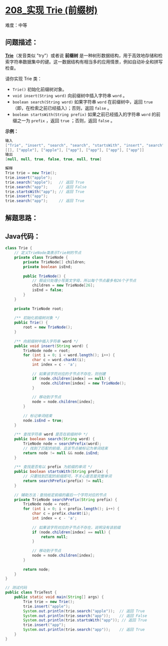 # [208_实现 Trie (前缀树)](https://leetcode.cn/problems/implement-trie-prefix-tree/)

难度：中等

## 问题描述：

**[Trie](https://baike.baidu.com/item/字典树/9825209?fr=aladdin)**（发音类似 "try"）或者说 **前缀树** 是一种树形数据结构，用于高效地存储和检索字符串数据集中的键。这一数据结构有相当多的应用情景，例如自动补全和拼写检查。

请你实现 Trie 类：

- `Trie()` 初始化前缀树对象。
- `void insert(String word)` 向前缀树中插入字符串 `word` 。
- `boolean search(String word)` 如果字符串 `word` 在前缀树中，返回 `true`（即，在检索之前已经插入）；否则，返回 `false` 。
- `boolean startsWith(String prefix)` 如果之前已经插入的字符串 `word` 的前缀之一为 `prefix` ，返回 `true` ；否则，返回 `false` 。

**示例：**

```java
输入
["Trie", "insert", "search", "search", "startsWith", "insert", "search"]
[[], ["apple"], ["apple"], ["app"], ["app"], ["app"], ["app"]]
输出
[null, null, true, false, true, null, true]

解释
Trie trie = new Trie();
trie.insert("apple");
trie.search("apple");   // 返回 True
trie.search("app");     // 返回 False
trie.startsWith("app"); // 返回 True
trie.insert("app");
trie.search("app");     // 返回 True
```

## 解题思路：



## Java代码：

```java
class Trie {
    // 定义TrieNode类表示Trie树的节点
    private class TrieNode {
        private TrieNode[] children;
        private boolean isEnd;
        
        public TrieNode() {
            // 假设只处理小写英文字母，所以每个节点最多有26个子节点
            children = new TrieNode[26];
            isEnd = false;
        }
    }
    
    private TrieNode root;
    
    /** 初始化前缀树对象 */
    public Trie() {
        root = new TrieNode();
    }
    
    /** 向前缀树中插入字符串 word */
    public void insert(String word) {
        TrieNode node = root;
        for (int i = 0; i < word.length(); i++) {
            char c = word.charAt(i);
            int index = c - 'a';
            
            // 如果该字符对应的子节点不存在，则创建
            if (node.children[index] == null) {
                node.children[index] = new TrieNode();
            }
            
            // 移动到子节点
            node = node.children[index];
        }
        
        // 标记单词结束
        node.isEnd = true;
    }
    
    /** 查找字符串 word 是否在前缀树中 */
    public boolean search(String word) {
        TrieNode node = searchPrefix(word);
        // 找到了匹配的前缀，且该节点被标记为单词结束
        return node != null && node.isEnd;
    }
    
    /** 查找是否有以 prefix 为前缀的单词 */
    public boolean startsWith(String prefix) {
        // 只要找到匹配的前缀即可，不关心是否是完整单词
        return searchPrefix(prefix) != null;
    }
    
    // 辅助方法：查找给定前缀的最后一个字符对应的节点
    private TrieNode searchPrefix(String prefix) {
        TrieNode node = root;
        for (int i = 0; i < prefix.length(); i++) {
            char c = prefix.charAt(i);
            int index = c - 'a';
            
            // 如果该字符对应的子节点不存在，说明没有该前缀
            if (node.children[index] == null) {
                return null;
            }
            
            // 移动到子节点
            node = node.children[index];
        }
        
        return node;
    }
}

// 测试代码
public class TrieTest {
    public static void main(String[] args) {
        Trie trie = new Trie();
        trie.insert("apple");
        System.out.println(trie.search("apple"));  // 返回 True
        System.out.println(trie.search("app"));    // 返回 False
        System.out.println(trie.startsWith("app")); // 返回 True
        trie.insert("app");
        System.out.println(trie.search("app"));    // 返回 True
    }
}
```

